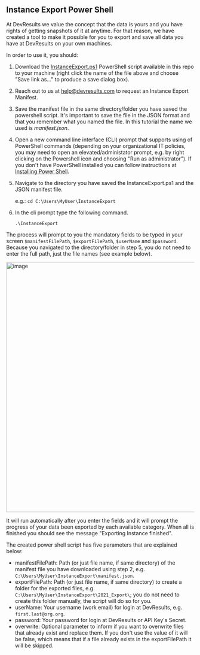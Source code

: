 ## Instance Export Power Shell

At DevResults we value the concept that the data is yours and you have rights of getting snapshots of it at anytime. For that reason, we have created a tool to make it possible for you to export and save all data you have at DevResults on your own machines.

In order to use it, you should:

1. Download the [InstanceExport.ps1](https://raw.githubusercontent.com/DevResults/DevResultsTools/main/InstanceExport/PowerShell/InstanceExport.ps1) PowerShell script available in this repo to your machine (right click the name of the file above and choose "Save link as..." to produce a save dialog box).

2. Reach out to us at help@devresults.com to request an Instance Export Manifest.

3. Save the manifest file in the same directory/folder you have saved the powershell script. It's important to save the file in the JSON format and that you remember what you named the file. In this tutorial the name we used is *manifest.json*.

4. Open a new command line interface (CLI) prompt that supports using of PowerShell commands (depending on your organizational IT policies, you may need to open an elevated/administator prompt, e.g. by right clicking on the Powershell icon and choosing "Run as administrator"). If you don't have PowerShell installed you can follow instructions at [Installing Power Shell](https://docs.microsoft.com/en-us/powershell/scripting/install/installing-powershell?view=powershell-7.1).

5. Navigate to the directory you have saved the InstanceExport.ps1 and the JSON manifest file. 

    e.g.: `cd C:\Users\MyUser\InstanceExport`

6. In the cli prompt type the following command.
   
    `.\InstanceExport`

The process will prompt to you the mandatory fields to be typed in your screen `$manifestFilePath`, `$exportFilePath`, `$userName` and `$password`. Because you navigated to the directory/folder in step 5, you do not need to enter the full path, just the file names (see example below).

<img width="668" alt="image" src="https://user-images.githubusercontent.com/4453639/189958873-5a325524-3ec9-42da-932a-a090e99f37b0.png">

It will run automatically after you enter the fields and it will prompt the progress of your data been exported by each available category. When all is finished you should see the message "Exporting Instance finished".

The created power shell script has five parameters that are explained below:
- manifestFilePath: Path (or just file name, if same directory) of the manifest file you have downloaded using step 2, e.g. `C:\Users\MyUser\InstanceExport\manifest.json`.
- exportFilePath: Path (or just file name, if same directory) to create a folder for the exported files, e.g. `C:\Users\MyUser\InstanceExport\2021_Export\`; you do not need to create this folder manually, the script will do so for you.
- userName: Your username (work email) for login at DevResults, e.g. `first.last@org.org`.
- password: Your password for login at DevResults or API Key's Secret.
- overwrite: Optional parameter to inform if you want to overwrite files that already exist and replace them. If you don't use the value of it will be false, which means that if a file already exists in the exportFilePath it will be skipped.
